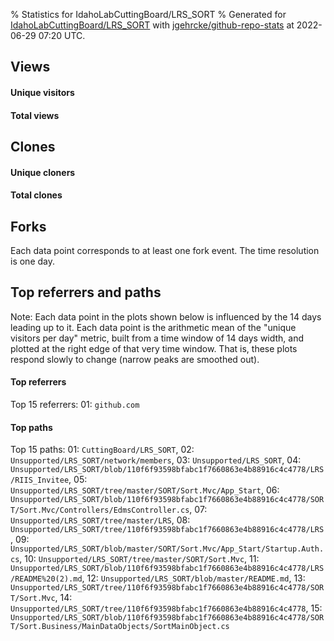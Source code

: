 % Statistics for IdahoLabCuttingBoard/LRS_SORT
% Generated for [IdahoLabCuttingBoard/LRS_SORT](https://github.com/IdahoLabCuttingBoard/LRS_SORT) with [jgehrcke/github-repo-stats](https://github.com/jgehrcke/github-repo-stats) at 2022-06-29 07:20 UTC.


## Views

#### Unique visitors
<div id="chart_views_unique" class="full-width-chart"></div>

#### Total views
<div id="chart_views_total" class="full-width-chart"></div>

<div class="pagebreak-for-print"> </div>


## Clones

#### Unique cloners
<div id="chart_clones_unique" class="full-width-chart"></div>

#### Total clones
<div id="chart_clones_total" class="full-width-chart"></div>



<div class="pagebreak-for-print"> </div>



## Forks

Each data point corresponds to at least one fork event.
The time resolution is one day.

<div id="chart_forks" class="full-width-chart"></div>




<div class="pagebreak-for-print"> </div>



## Top referrers and paths


Note: Each data point in the plots shown below is influenced by the 14 days
leading up to it. Each data point is the arithmetic mean of the "unique
visitors per day" metric, built from a time window of 14 days width, and
plotted at the right edge of that very time window. That is, these plots
respond slowly to change (narrow peaks are smoothed out).




#### Top referrers


<div id="chart_referrers_top_n_alltime" class="full-width-chart"></div>

Top 15 referrers: 01: `github.com`





#### Top paths


<div id="chart_paths_top_n_alltime" class="full-width-chart"></div>

Top 15 paths: 01: `CuttingBoard/LRS_SORT`, 02: `Unsupported/LRS_SORT/network/members`, 03: `Unsupported/LRS_SORT`, 04: `Unsupported/LRS_SORT/blob/110f6f93598bfabc1f7660863e4b88916c4c4778/LRS/RIIS_Invitee`, 05: `Unsupported/LRS_SORT/tree/master/SORT/Sort.Mvc/App_Start`, 06: `Unsupported/LRS_SORT/blob/110f6f93598bfabc1f7660863e4b88916c4c4778/SORT/Sort.Mvc/Controllers/EdmsController.cs`, 07: `Unsupported/LRS_SORT/tree/master/LRS`, 08: `Unsupported/LRS_SORT/tree/110f6f93598bfabc1f7660863e4b88916c4c4778/LRS`, 09: `Unsupported/LRS_SORT/blob/master/SORT/Sort.Mvc/App_Start/Startup.Auth.cs`, 10: `Unsupported/LRS_SORT/tree/master/SORT/Sort.Mvc`, 11: `Unsupported/LRS_SORT/blob/110f6f93598bfabc1f7660863e4b88916c4c4778/LRS/README%20(2).md`, 12: `Unsupported/LRS_SORT/blob/master/README.md`, 13: `Unsupported/LRS_SORT/tree/110f6f93598bfabc1f7660863e4b88916c4c4778/SORT/Sort.Mvc`, 14: `Unsupported/LRS_SORT/tree/110f6f93598bfabc1f7660863e4b88916c4c4778`, 15: `Unsupported/LRS_SORT/blob/110f6f93598bfabc1f7660863e4b88916c4c4778/SORT/Sort.Business/MainDataObjects/SortMainObject.cs`


<script type="text/javascript">
    vegaEmbed('#chart_views_unique', {"$schema": "https://vega.github.io/schema/vega-lite/v4.8.1.json", "config": {"arc": {"fill": "#1b1e23"}, "area": {"fill": "#1b1e23"}, "axisBottom": {"domainColor": "#a9b4c4", "gridColor": "#a9b4c4", "labelColor": "#1b1e23", "labelFont": "relative-mono-11-pitch-pro, Menlo, monospace", "tickColor": "#a9b4c4", "titleColor": "#1b1e23", "titleFont": "relative-mono-11-pitch-pro, Menlo, monospace"}, "axisLeft": {"domainColor": "#a9b4c4", "gridColor": "#a9b4c4", "labelColor": "#1b1e23", "labelFont": "relative-mono-11-pitch-pro, Menlo, monospace", "tickColor": "#a9b4c4", "titleColor": "#1b1e23", "titleFont": "relative-mono-11-pitch-pro, Menlo, monospace"}, "axisX": {"grid": false}, "axisY": {"grid": false, "labelBound": true}, "background": "#FFFFFF", "group": {"fill": "#FFFFFF"}, "header": {"fontWeight": 400, "labelFont": "relative-mono-11-pitch-pro, Menlo, monospace", "titleFont": "relative-mono-11-pitch-pro, Menlo, monospace"}, "legend": {"labelFont": "relative-mono-11-pitch-pro, Menlo, monospace", "symbolSize": 200, "symbolType": "circle", "titleFont": "relative-mono-11-pitch-pro, Menlo, monospace"}, "line": {"color": "#1b1e23", "stroke": "#1b1e23"}, "path": {"stroke": "#1b1e23"}, "point": {"color": "#1b1e23", "cursor": "pointer", "filled": true, "size": 100}, "range": {"category": ["#85a2f7", "#ea9755", "#7eb36a", "#f07071", "#bc85d9", "#e587b6", "#a9b4c4", "#d4c05e", "#64b9c4"]}, "style": {"bar": {"fill": "#1b1e23"}, "text": {"font": "relative-mono-11-pitch-pro, Menlo, monospace", "fontWeight": 400}}, "symbol": {"shape": "circle"}, "title": {"anchor": "start", "font": "relative-mono-11-pitch-pro, Menlo, monospace", "fontWeight": 400}, "trail": {"color": "#1b1e23", "stroke": "#1b1e23"}, "view": {"stroke": null}}, "data": {"name": "data-1090beab2bbf3958129ce676ad8142fa"}, "datasets": {"data-1090beab2bbf3958129ce676ad8142fa": [{"time": "2021-07-06T00:00:00+00:00", "views_total": 0, "views_unique": 0}, {"time": "2021-07-08T00:00:00+00:00", "views_total": 0, "views_unique": 0}, {"time": "2021-07-14T00:00:00+00:00", "views_total": 0, "views_unique": 0}, {"time": "2021-08-07T00:00:00+00:00", "views_total": 0, "views_unique": 0}, {"time": "2021-08-08T00:00:00+00:00", "views_total": 1, "views_unique": 1}, {"time": "2021-08-16T00:00:00+00:00", "views_total": 1, "views_unique": 1}, {"time": "2021-08-17T00:00:00+00:00", "views_total": 1, "views_unique": 1}, {"time": "2021-09-03T00:00:00+00:00", "views_total": 0, "views_unique": 0}, {"time": "2021-09-04T00:00:00+00:00", "views_total": 0, "views_unique": 0}, {"time": "2021-09-10T00:00:00+00:00", "views_total": 6, "views_unique": 1}, {"time": "2021-09-14T00:00:00+00:00", "views_total": 0, "views_unique": 0}, {"time": "2021-10-02T00:00:00+00:00", "views_total": 0, "views_unique": 0}, {"time": "2021-10-21T00:00:00+00:00", "views_total": 0, "views_unique": 0}, {"time": "2021-10-23T00:00:00+00:00", "views_total": 0, "views_unique": 0}, {"time": "2021-10-26T00:00:00+00:00", "views_total": 0, "views_unique": 0}, {"time": "2021-11-11T00:00:00+00:00", "views_total": 0, "views_unique": 0}, {"time": "2022-01-04T00:00:00+00:00", "views_total": 2, "views_unique": 1}, {"time": "2022-01-25T00:00:00+00:00", "views_total": 0, "views_unique": 0}, {"time": "2022-02-13T00:00:00+00:00", "views_total": 0, "views_unique": 0}, {"time": "2022-02-18T00:00:00+00:00", "views_total": 6, "views_unique": 1}, {"time": "2022-02-21T00:00:00+00:00", "views_total": 1, "views_unique": 1}, {"time": "2022-02-23T00:00:00+00:00", "views_total": 0, "views_unique": 0}, {"time": "2022-04-05T00:00:00+00:00", "views_total": 4, "views_unique": 1}, {"time": "2022-04-11T00:00:00+00:00", "views_total": 1, "views_unique": 1}, {"time": "2022-04-14T00:00:00+00:00", "views_total": 0, "views_unique": 0}, {"time": "2022-04-28T00:00:00+00:00", "views_total": 0, "views_unique": 0}, {"time": "2022-05-04T00:00:00+00:00", "views_total": 0, "views_unique": 0}, {"time": "2022-05-16T00:00:00+00:00", "views_total": 4, "views_unique": 1}, {"time": "2022-05-23T00:00:00+00:00", "views_total": 0, "views_unique": 0}, {"time": "2022-05-31T00:00:00+00:00", "views_total": 1, "views_unique": 1}, {"time": "2022-06-22T00:00:00+00:00", "views_total": 0, "views_unique": 0}, {"time": "2022-06-24T00:00:00+00:00", "views_total": 0, "views_unique": 0}, {"time": "2022-06-26T00:00:00+00:00", "views_total": 0, "views_unique": 0}, {"time": "2022-06-28T00:00:00+00:00", "views_total": 0, "views_unique": 0}]}, "encoding": {"x": {"field": "time", "timeUnit": "yearmonthdate", "title": "date", "type": "temporal"}, "y": {"field": "views_unique", "scale": {"domain": [0, 1.1], "zero": true}, "title": "unique views per day", "type": "quantitative"}}, "height": 200, "mark": {"point": true, "type": "line"}, "padding": 10, "width": "container"}, {"actions": false, "renderer": "svg"}).catch(console.error);
vegaEmbed('#chart_views_total', {"$schema": "https://vega.github.io/schema/vega-lite/v4.8.1.json", "config": {"arc": {"fill": "#1b1e23"}, "area": {"fill": "#1b1e23"}, "axisBottom": {"domainColor": "#a9b4c4", "gridColor": "#a9b4c4", "labelColor": "#1b1e23", "labelFont": "relative-mono-11-pitch-pro, Menlo, monospace", "tickColor": "#a9b4c4", "titleColor": "#1b1e23", "titleFont": "relative-mono-11-pitch-pro, Menlo, monospace"}, "axisLeft": {"domainColor": "#a9b4c4", "gridColor": "#a9b4c4", "labelColor": "#1b1e23", "labelFont": "relative-mono-11-pitch-pro, Menlo, monospace", "tickColor": "#a9b4c4", "titleColor": "#1b1e23", "titleFont": "relative-mono-11-pitch-pro, Menlo, monospace"}, "axisX": {"grid": false}, "axisY": {"grid": false, "labelBound": true}, "background": "#FFFFFF", "group": {"fill": "#FFFFFF"}, "header": {"fontWeight": 400, "labelFont": "relative-mono-11-pitch-pro, Menlo, monospace", "titleFont": "relative-mono-11-pitch-pro, Menlo, monospace"}, "legend": {"labelFont": "relative-mono-11-pitch-pro, Menlo, monospace", "symbolSize": 200, "symbolType": "circle", "titleFont": "relative-mono-11-pitch-pro, Menlo, monospace"}, "line": {"color": "#1b1e23", "stroke": "#1b1e23"}, "path": {"stroke": "#1b1e23"}, "point": {"color": "#1b1e23", "cursor": "pointer", "filled": true, "size": 100}, "range": {"category": ["#85a2f7", "#ea9755", "#7eb36a", "#f07071", "#bc85d9", "#e587b6", "#a9b4c4", "#d4c05e", "#64b9c4"]}, "style": {"bar": {"fill": "#1b1e23"}, "text": {"font": "relative-mono-11-pitch-pro, Menlo, monospace", "fontWeight": 400}}, "symbol": {"shape": "circle"}, "title": {"anchor": "start", "font": "relative-mono-11-pitch-pro, Menlo, monospace", "fontWeight": 400}, "trail": {"color": "#1b1e23", "stroke": "#1b1e23"}, "view": {"stroke": null}}, "data": {"name": "data-1090beab2bbf3958129ce676ad8142fa"}, "datasets": {"data-1090beab2bbf3958129ce676ad8142fa": [{"time": "2021-07-06T00:00:00+00:00", "views_total": 0, "views_unique": 0}, {"time": "2021-07-08T00:00:00+00:00", "views_total": 0, "views_unique": 0}, {"time": "2021-07-14T00:00:00+00:00", "views_total": 0, "views_unique": 0}, {"time": "2021-08-07T00:00:00+00:00", "views_total": 0, "views_unique": 0}, {"time": "2021-08-08T00:00:00+00:00", "views_total": 1, "views_unique": 1}, {"time": "2021-08-16T00:00:00+00:00", "views_total": 1, "views_unique": 1}, {"time": "2021-08-17T00:00:00+00:00", "views_total": 1, "views_unique": 1}, {"time": "2021-09-03T00:00:00+00:00", "views_total": 0, "views_unique": 0}, {"time": "2021-09-04T00:00:00+00:00", "views_total": 0, "views_unique": 0}, {"time": "2021-09-10T00:00:00+00:00", "views_total": 6, "views_unique": 1}, {"time": "2021-09-14T00:00:00+00:00", "views_total": 0, "views_unique": 0}, {"time": "2021-10-02T00:00:00+00:00", "views_total": 0, "views_unique": 0}, {"time": "2021-10-21T00:00:00+00:00", "views_total": 0, "views_unique": 0}, {"time": "2021-10-23T00:00:00+00:00", "views_total": 0, "views_unique": 0}, {"time": "2021-10-26T00:00:00+00:00", "views_total": 0, "views_unique": 0}, {"time": "2021-11-11T00:00:00+00:00", "views_total": 0, "views_unique": 0}, {"time": "2022-01-04T00:00:00+00:00", "views_total": 2, "views_unique": 1}, {"time": "2022-01-25T00:00:00+00:00", "views_total": 0, "views_unique": 0}, {"time": "2022-02-13T00:00:00+00:00", "views_total": 0, "views_unique": 0}, {"time": "2022-02-18T00:00:00+00:00", "views_total": 6, "views_unique": 1}, {"time": "2022-02-21T00:00:00+00:00", "views_total": 1, "views_unique": 1}, {"time": "2022-02-23T00:00:00+00:00", "views_total": 0, "views_unique": 0}, {"time": "2022-04-05T00:00:00+00:00", "views_total": 4, "views_unique": 1}, {"time": "2022-04-11T00:00:00+00:00", "views_total": 1, "views_unique": 1}, {"time": "2022-04-14T00:00:00+00:00", "views_total": 0, "views_unique": 0}, {"time": "2022-04-28T00:00:00+00:00", "views_total": 0, "views_unique": 0}, {"time": "2022-05-04T00:00:00+00:00", "views_total": 0, "views_unique": 0}, {"time": "2022-05-16T00:00:00+00:00", "views_total": 4, "views_unique": 1}, {"time": "2022-05-23T00:00:00+00:00", "views_total": 0, "views_unique": 0}, {"time": "2022-05-31T00:00:00+00:00", "views_total": 1, "views_unique": 1}, {"time": "2022-06-22T00:00:00+00:00", "views_total": 0, "views_unique": 0}, {"time": "2022-06-24T00:00:00+00:00", "views_total": 0, "views_unique": 0}, {"time": "2022-06-26T00:00:00+00:00", "views_total": 0, "views_unique": 0}, {"time": "2022-06-28T00:00:00+00:00", "views_total": 0, "views_unique": 0}]}, "encoding": {"x": {"field": "time", "timeUnit": "yearmonthdate", "title": "date", "type": "temporal"}, "y": {"field": "views_total", "scale": {"domain": [0, 6.6000000000000005], "zero": true}, "title": "total views per day", "type": "quantitative"}}, "height": 200, "mark": {"point": true, "type": "line"}, "padding": 10, "width": "container"}, {"actions": false, "renderer": "svg"}).catch(console.error);
vegaEmbed('#chart_clones_unique', {"$schema": "https://vega.github.io/schema/vega-lite/v4.8.1.json", "config": {"arc": {"fill": "#1b1e23"}, "area": {"fill": "#1b1e23"}, "axisBottom": {"domainColor": "#a9b4c4", "gridColor": "#a9b4c4", "labelColor": "#1b1e23", "labelFont": "relative-mono-11-pitch-pro, Menlo, monospace", "tickColor": "#a9b4c4", "titleColor": "#1b1e23", "titleFont": "relative-mono-11-pitch-pro, Menlo, monospace"}, "axisLeft": {"domainColor": "#a9b4c4", "gridColor": "#a9b4c4", "labelColor": "#1b1e23", "labelFont": "relative-mono-11-pitch-pro, Menlo, monospace", "tickColor": "#a9b4c4", "titleColor": "#1b1e23", "titleFont": "relative-mono-11-pitch-pro, Menlo, monospace"}, "axisX": {"grid": false}, "axisY": {"grid": false, "labelBound": true}, "background": "#FFFFFF", "group": {"fill": "#FFFFFF"}, "header": {"fontWeight": 400, "labelFont": "relative-mono-11-pitch-pro, Menlo, monospace", "titleFont": "relative-mono-11-pitch-pro, Menlo, monospace"}, "legend": {"labelFont": "relative-mono-11-pitch-pro, Menlo, monospace", "symbolSize": 200, "symbolType": "circle", "titleFont": "relative-mono-11-pitch-pro, Menlo, monospace"}, "line": {"color": "#1b1e23", "stroke": "#1b1e23"}, "path": {"stroke": "#1b1e23"}, "point": {"color": "#1b1e23", "cursor": "pointer", "filled": true, "size": 100}, "range": {"category": ["#85a2f7", "#ea9755", "#7eb36a", "#f07071", "#bc85d9", "#e587b6", "#a9b4c4", "#d4c05e", "#64b9c4"]}, "style": {"bar": {"fill": "#1b1e23"}, "text": {"font": "relative-mono-11-pitch-pro, Menlo, monospace", "fontWeight": 400}}, "symbol": {"shape": "circle"}, "title": {"anchor": "start", "font": "relative-mono-11-pitch-pro, Menlo, monospace", "fontWeight": 400}, "trail": {"color": "#1b1e23", "stroke": "#1b1e23"}, "view": {"stroke": null}}, "data": {"name": "data-363ed261ec2bf8d2b8efdd887f6187ce"}, "datasets": {"data-363ed261ec2bf8d2b8efdd887f6187ce": [{"clones_total": 1, "clones_unique": 1, "time": "2021-07-06T00:00:00+00:00"}, {"clones_total": 2, "clones_unique": 1, "time": "2021-07-08T00:00:00+00:00"}, {"clones_total": 1, "clones_unique": 1, "time": "2021-07-14T00:00:00+00:00"}, {"clones_total": 1, "clones_unique": 1, "time": "2021-08-07T00:00:00+00:00"}, {"clones_total": 0, "clones_unique": 0, "time": "2021-08-08T00:00:00+00:00"}, {"clones_total": 0, "clones_unique": 0, "time": "2021-08-16T00:00:00+00:00"}, {"clones_total": 0, "clones_unique": 0, "time": "2021-08-17T00:00:00+00:00"}, {"clones_total": 1, "clones_unique": 1, "time": "2021-09-03T00:00:00+00:00"}, {"clones_total": 1, "clones_unique": 1, "time": "2021-09-04T00:00:00+00:00"}, {"clones_total": 0, "clones_unique": 0, "time": "2021-09-10T00:00:00+00:00"}, {"clones_total": 1, "clones_unique": 1, "time": "2021-09-14T00:00:00+00:00"}, {"clones_total": 1, "clones_unique": 1, "time": "2021-10-02T00:00:00+00:00"}, {"clones_total": 5, "clones_unique": 1, "time": "2021-10-21T00:00:00+00:00"}, {"clones_total": 7, "clones_unique": 1, "time": "2021-10-23T00:00:00+00:00"}, {"clones_total": 12, "clones_unique": 3, "time": "2021-10-26T00:00:00+00:00"}, {"clones_total": 1, "clones_unique": 1, "time": "2021-11-11T00:00:00+00:00"}, {"clones_total": 0, "clones_unique": 0, "time": "2022-01-04T00:00:00+00:00"}, {"clones_total": 1, "clones_unique": 1, "time": "2022-01-25T00:00:00+00:00"}, {"clones_total": 1, "clones_unique": 1, "time": "2022-02-13T00:00:00+00:00"}, {"clones_total": 0, "clones_unique": 0, "time": "2022-02-18T00:00:00+00:00"}, {"clones_total": 0, "clones_unique": 0, "time": "2022-02-21T00:00:00+00:00"}, {"clones_total": 1, "clones_unique": 1, "time": "2022-02-23T00:00:00+00:00"}, {"clones_total": 0, "clones_unique": 0, "time": "2022-04-05T00:00:00+00:00"}, {"clones_total": 0, "clones_unique": 0, "time": "2022-04-11T00:00:00+00:00"}, {"clones_total": 1, "clones_unique": 1, "time": "2022-04-14T00:00:00+00:00"}, {"clones_total": 2, "clones_unique": 1, "time": "2022-04-28T00:00:00+00:00"}, {"clones_total": 2, "clones_unique": 1, "time": "2022-05-04T00:00:00+00:00"}, {"clones_total": 0, "clones_unique": 0, "time": "2022-05-16T00:00:00+00:00"}, {"clones_total": 1, "clones_unique": 1, "time": "2022-05-23T00:00:00+00:00"}, {"clones_total": 0, "clones_unique": 0, "time": "2022-05-31T00:00:00+00:00"}, {"clones_total": 2, "clones_unique": 1, "time": "2022-06-22T00:00:00+00:00"}, {"clones_total": 1, "clones_unique": 1, "time": "2022-06-24T00:00:00+00:00"}, {"clones_total": 2, "clones_unique": 1, "time": "2022-06-26T00:00:00+00:00"}, {"clones_total": 1, "clones_unique": 1, "time": "2022-06-28T00:00:00+00:00"}]}, "encoding": {"x": {"field": "time", "timeUnit": "yearmonthdate", "title": "date", "type": "temporal"}, "y": {"field": "clones_unique", "scale": {"domain": [0, 3.3000000000000003], "zero": true}, "title": "unique clones per day", "type": "quantitative"}}, "height": 200, "mark": {"point": true, "type": "line"}, "padding": 10, "width": "container"}, {"actions": false, "renderer": "svg"}).catch(console.error);
vegaEmbed('#chart_clones_total', {"$schema": "https://vega.github.io/schema/vega-lite/v4.8.1.json", "config": {"arc": {"fill": "#1b1e23"}, "area": {"fill": "#1b1e23"}, "axisBottom": {"domainColor": "#a9b4c4", "gridColor": "#a9b4c4", "labelColor": "#1b1e23", "labelFont": "relative-mono-11-pitch-pro, Menlo, monospace", "tickColor": "#a9b4c4", "titleColor": "#1b1e23", "titleFont": "relative-mono-11-pitch-pro, Menlo, monospace"}, "axisLeft": {"domainColor": "#a9b4c4", "gridColor": "#a9b4c4", "labelColor": "#1b1e23", "labelFont": "relative-mono-11-pitch-pro, Menlo, monospace", "tickColor": "#a9b4c4", "titleColor": "#1b1e23", "titleFont": "relative-mono-11-pitch-pro, Menlo, monospace"}, "axisX": {"grid": false}, "axisY": {"grid": false, "labelBound": true}, "background": "#FFFFFF", "group": {"fill": "#FFFFFF"}, "header": {"fontWeight": 400, "labelFont": "relative-mono-11-pitch-pro, Menlo, monospace", "titleFont": "relative-mono-11-pitch-pro, Menlo, monospace"}, "legend": {"labelFont": "relative-mono-11-pitch-pro, Menlo, monospace", "symbolSize": 200, "symbolType": "circle", "titleFont": "relative-mono-11-pitch-pro, Menlo, monospace"}, "line": {"color": "#1b1e23", "stroke": "#1b1e23"}, "path": {"stroke": "#1b1e23"}, "point": {"color": "#1b1e23", "cursor": "pointer", "filled": true, "size": 100}, "range": {"category": ["#85a2f7", "#ea9755", "#7eb36a", "#f07071", "#bc85d9", "#e587b6", "#a9b4c4", "#d4c05e", "#64b9c4"]}, "style": {"bar": {"fill": "#1b1e23"}, "text": {"font": "relative-mono-11-pitch-pro, Menlo, monospace", "fontWeight": 400}}, "symbol": {"shape": "circle"}, "title": {"anchor": "start", "font": "relative-mono-11-pitch-pro, Menlo, monospace", "fontWeight": 400}, "trail": {"color": "#1b1e23", "stroke": "#1b1e23"}, "view": {"stroke": null}}, "data": {"name": "data-363ed261ec2bf8d2b8efdd887f6187ce"}, "datasets": {"data-363ed261ec2bf8d2b8efdd887f6187ce": [{"clones_total": 1, "clones_unique": 1, "time": "2021-07-06T00:00:00+00:00"}, {"clones_total": 2, "clones_unique": 1, "time": "2021-07-08T00:00:00+00:00"}, {"clones_total": 1, "clones_unique": 1, "time": "2021-07-14T00:00:00+00:00"}, {"clones_total": 1, "clones_unique": 1, "time": "2021-08-07T00:00:00+00:00"}, {"clones_total": 0, "clones_unique": 0, "time": "2021-08-08T00:00:00+00:00"}, {"clones_total": 0, "clones_unique": 0, "time": "2021-08-16T00:00:00+00:00"}, {"clones_total": 0, "clones_unique": 0, "time": "2021-08-17T00:00:00+00:00"}, {"clones_total": 1, "clones_unique": 1, "time": "2021-09-03T00:00:00+00:00"}, {"clones_total": 1, "clones_unique": 1, "time": "2021-09-04T00:00:00+00:00"}, {"clones_total": 0, "clones_unique": 0, "time": "2021-09-10T00:00:00+00:00"}, {"clones_total": 1, "clones_unique": 1, "time": "2021-09-14T00:00:00+00:00"}, {"clones_total": 1, "clones_unique": 1, "time": "2021-10-02T00:00:00+00:00"}, {"clones_total": 5, "clones_unique": 1, "time": "2021-10-21T00:00:00+00:00"}, {"clones_total": 7, "clones_unique": 1, "time": "2021-10-23T00:00:00+00:00"}, {"clones_total": 12, "clones_unique": 3, "time": "2021-10-26T00:00:00+00:00"}, {"clones_total": 1, "clones_unique": 1, "time": "2021-11-11T00:00:00+00:00"}, {"clones_total": 0, "clones_unique": 0, "time": "2022-01-04T00:00:00+00:00"}, {"clones_total": 1, "clones_unique": 1, "time": "2022-01-25T00:00:00+00:00"}, {"clones_total": 1, "clones_unique": 1, "time": "2022-02-13T00:00:00+00:00"}, {"clones_total": 0, "clones_unique": 0, "time": "2022-02-18T00:00:00+00:00"}, {"clones_total": 0, "clones_unique": 0, "time": "2022-02-21T00:00:00+00:00"}, {"clones_total": 1, "clones_unique": 1, "time": "2022-02-23T00:00:00+00:00"}, {"clones_total": 0, "clones_unique": 0, "time": "2022-04-05T00:00:00+00:00"}, {"clones_total": 0, "clones_unique": 0, "time": "2022-04-11T00:00:00+00:00"}, {"clones_total": 1, "clones_unique": 1, "time": "2022-04-14T00:00:00+00:00"}, {"clones_total": 2, "clones_unique": 1, "time": "2022-04-28T00:00:00+00:00"}, {"clones_total": 2, "clones_unique": 1, "time": "2022-05-04T00:00:00+00:00"}, {"clones_total": 0, "clones_unique": 0, "time": "2022-05-16T00:00:00+00:00"}, {"clones_total": 1, "clones_unique": 1, "time": "2022-05-23T00:00:00+00:00"}, {"clones_total": 0, "clones_unique": 0, "time": "2022-05-31T00:00:00+00:00"}, {"clones_total": 2, "clones_unique": 1, "time": "2022-06-22T00:00:00+00:00"}, {"clones_total": 1, "clones_unique": 1, "time": "2022-06-24T00:00:00+00:00"}, {"clones_total": 2, "clones_unique": 1, "time": "2022-06-26T00:00:00+00:00"}, {"clones_total": 1, "clones_unique": 1, "time": "2022-06-28T00:00:00+00:00"}]}, "encoding": {"x": {"field": "time", "timeUnit": "yearmonthdate", "title": "date", "type": "temporal"}, "y": {"field": "clones_total", "scale": {"domain": [0, 13.200000000000001], "zero": true}, "title": "total clones per day", "type": "quantitative"}}, "height": 200, "mark": {"point": true, "type": "line"}, "padding": 10, "width": "container"}, {"actions": false, "renderer": "svg"}).catch(console.error);
vegaEmbed('#chart_forks', {"$schema": "https://vega.github.io/schema/vega-lite/v4.8.1.json", "config": {"arc": {"fill": "#1b1e23"}, "area": {"fill": "#1b1e23"}, "axisBottom": {"domainColor": "#a9b4c4", "gridColor": "#a9b4c4", "labelColor": "#1b1e23", "labelFont": "relative-mono-11-pitch-pro, Menlo, monospace", "tickColor": "#a9b4c4", "titleColor": "#1b1e23", "titleFont": "relative-mono-11-pitch-pro, Menlo, monospace"}, "axisLeft": {"domainColor": "#a9b4c4", "gridColor": "#a9b4c4", "labelColor": "#1b1e23", "labelFont": "relative-mono-11-pitch-pro, Menlo, monospace", "tickColor": "#a9b4c4", "titleColor": "#1b1e23", "titleFont": "relative-mono-11-pitch-pro, Menlo, monospace"}, "axisX": {"grid": false}, "axisY": {"grid": false}, "background": "#FFFFFF", "group": {"fill": "#FFFFFF"}, "header": {"fontWeight": 400, "labelFont": "relative-mono-11-pitch-pro, Menlo, monospace", "titleFont": "relative-mono-11-pitch-pro, Menlo, monospace"}, "legend": {"labelFont": "relative-mono-11-pitch-pro, Menlo, monospace", "symbolSize": 200, "symbolType": "circle", "titleFont": "relative-mono-11-pitch-pro, Menlo, monospace"}, "line": {"color": "#1b1e23", "stroke": "#1b1e23"}, "path": {"stroke": "#1b1e23"}, "point": {"color": "#1b1e23", "cursor": "pointer", "filled": true, "size": 100}, "range": {"category": ["#85a2f7", "#ea9755", "#7eb36a", "#f07071", "#bc85d9", "#e587b6", "#a9b4c4", "#d4c05e", "#64b9c4"]}, "style": {"bar": {"fill": "#1b1e23"}, "text": {"font": "relative-mono-11-pitch-pro, Menlo, monospace", "fontWeight": 400}}, "symbol": {"shape": "circle"}, "title": {"anchor": "start", "font": "relative-mono-11-pitch-pro, Menlo, monospace", "fontWeight": 400}, "trail": {"color": "#1b1e23", "stroke": "#1b1e23"}, "view": {"stroke": null}}, "data": {"name": "data-8d9df44e77f6f7fff35f0b1495961a28"}, "datasets": {"data-8d9df44e77f6f7fff35f0b1495961a28": [{"fork_events": 1, "forks_cumulative": 1, "time": "2019-11-12T16:24:04+00:00"}, {"fork_events": 1, "forks_cumulative": 2, "time": "2020-11-09T21:37:06+00:00"}]}, "encoding": {"x": {"field": "time", "timeUnit": "yearmonthdate", "title": "date", "type": "temporal"}, "y": {"field": "forks_cumulative", "scale": {"domain": [0, 2.2], "zero": true}, "title": "fork count (cumulative)", "type": "quantitative"}}, "height": 300, "mark": {"point": true, "type": "line"}, "padding": 10, "width": "container"}, {"actions": false, "renderer": "svg"}).catch(console.error);
vegaEmbed('#chart_referrers_top_n_alltime', {"$schema": "https://vega.github.io/schema/vega-lite/v4.8.1.json", "config": {"arc": {"fill": "#1b1e23"}, "area": {"fill": "#1b1e23"}, "axisBottom": {"domainColor": "#a9b4c4", "gridColor": "#a9b4c4", "labelColor": "#1b1e23", "labelFont": "relative-mono-11-pitch-pro, Menlo, monospace", "tickColor": "#a9b4c4", "titleColor": "#1b1e23", "titleFont": "relative-mono-11-pitch-pro, Menlo, monospace"}, "axisLeft": {"domainColor": "#a9b4c4", "gridColor": "#a9b4c4", "labelColor": "#1b1e23", "labelFont": "relative-mono-11-pitch-pro, Menlo, monospace", "tickColor": "#a9b4c4", "titleColor": "#1b1e23", "titleFont": "relative-mono-11-pitch-pro, Menlo, monospace"}, "axisX": {"grid": false}, "axisY": {"grid": false}, "background": "#FFFFFF", "group": {"fill": "#FFFFFF"}, "header": {"fontWeight": 400, "labelFont": "relative-mono-11-pitch-pro, Menlo, monospace", "titleFont": "relative-mono-11-pitch-pro, Menlo, monospace"}, "legend": {"labelFont": "relative-mono-11-pitch-pro, Menlo, monospace", "symbolSize": 200, "symbolType": "circle", "titleFont": "relative-mono-11-pitch-pro, Menlo, monospace"}, "line": {"color": "#1b1e23", "stroke": "#1b1e23"}, "path": {"stroke": "#1b1e23"}, "point": {"color": "#1b1e23", "cursor": "pointer", "filled": true, "size": 50}, "range": {"category": ["#85a2f7", "#ea9755", "#7eb36a", "#f07071", "#bc85d9", "#e587b6", "#a9b4c4", "#d4c05e", "#64b9c4"]}, "style": {"bar": {"fill": "#1b1e23"}, "text": {"font": "relative-mono-11-pitch-pro, Menlo, monospace", "fontWeight": 400}}, "symbol": {"shape": "circle"}, "title": {"anchor": "start", "font": "relative-mono-11-pitch-pro, Menlo, monospace", "fontWeight": 400}, "trail": {"color": "#1b1e23", "stroke": "#1b1e23"}, "view": {"stroke": null}}, "data": {"name": "data-cdb60acb20a6062187ffdd3d230ce7e4"}, "datasets": {"data-cdb60acb20a6062187ffdd3d230ce7e4": [{"referrer": "github.com", "time": "2021-08-17T00:00:00+00:00", "views_unique": 1.0, "views_unique_norm": 0.07142857142857142}, {"referrer": "github.com", "time": "2021-08-18T00:00:00+00:00", "views_unique": 1.0, "views_unique_norm": 0.07142857142857142}, {"referrer": "github.com", "time": "2021-08-19T00:00:00+00:00", "views_unique": 2.0, "views_unique_norm": 0.14285714285714285}, {"referrer": "github.com", "time": "2021-08-20T00:00:00+00:00", "views_unique": 2.0, "views_unique_norm": 0.14285714285714285}, {"referrer": "github.com", "time": "2021-08-21T00:00:00+00:00", "views_unique": 2.0, "views_unique_norm": 0.14285714285714285}, {"referrer": "github.com", "time": "2021-08-22T00:00:00+00:00", "views_unique": 2.0, "views_unique_norm": 0.14285714285714285}, {"referrer": "github.com", "time": "2021-08-23T00:00:00+00:00", "views_unique": 2.0, "views_unique_norm": 0.14285714285714285}, {"referrer": "github.com", "time": "2021-08-24T00:00:00+00:00", "views_unique": 2.0, "views_unique_norm": 0.14285714285714285}, {"referrer": "github.com", "time": "2021-08-25T00:00:00+00:00", "views_unique": 2.0, "views_unique_norm": 0.14285714285714285}, {"referrer": "github.com", "time": "2021-08-26T00:00:00+00:00", "views_unique": 2.0, "views_unique_norm": 0.14285714285714285}, {"referrer": "github.com", "time": "2021-08-27T00:00:00+00:00", "views_unique": 2.0, "views_unique_norm": 0.14285714285714285}, {"referrer": "github.com", "time": "2021-08-28T00:00:00+00:00", "views_unique": 2.0, "views_unique_norm": 0.14285714285714285}, {"referrer": "github.com", "time": "2021-08-29T00:00:00+00:00", "views_unique": 2.0, "views_unique_norm": 0.14285714285714285}, {"referrer": "github.com", "time": "2021-08-30T00:00:00+00:00", "views_unique": 1.0, "views_unique_norm": 0.07142857142857142}, {"referrer": "github.com", "time": "2021-09-11T00:00:00+00:00", "views_unique": 1.0, "views_unique_norm": 0.07142857142857142}, {"referrer": "github.com", "time": "2021-09-12T00:00:00+00:00", "views_unique": 1.0, "views_unique_norm": 0.07142857142857142}, {"referrer": "github.com", "time": "2021-09-13T00:00:00+00:00", "views_unique": 1.0, "views_unique_norm": 0.07142857142857142}, {"referrer": "github.com", "time": "2021-09-14T00:00:00+00:00", "views_unique": 1.0, "views_unique_norm": 0.07142857142857142}, {"referrer": "github.com", "time": "2021-09-15T00:00:00+00:00", "views_unique": 1.0, "views_unique_norm": 0.07142857142857142}, {"referrer": "github.com", "time": "2021-09-16T00:00:00+00:00", "views_unique": 1.0, "views_unique_norm": 0.07142857142857142}, {"referrer": "github.com", "time": "2021-09-17T00:00:00+00:00", "views_unique": 1.0, "views_unique_norm": 0.07142857142857142}, {"referrer": "github.com", "time": "2021-09-18T00:00:00+00:00", "views_unique": 1.0, "views_unique_norm": 0.07142857142857142}, {"referrer": "github.com", "time": "2021-09-19T00:00:00+00:00", "views_unique": 1.0, "views_unique_norm": 0.07142857142857142}, {"referrer": "github.com", "time": "2021-09-20T00:00:00+00:00", "views_unique": 1.0, "views_unique_norm": 0.07142857142857142}, {"referrer": "github.com", "time": "2021-09-21T00:00:00+00:00", "views_unique": 1.0, "views_unique_norm": 0.07142857142857142}, {"referrer": "github.com", "time": "2021-09-22T00:00:00+00:00", "views_unique": 1.0, "views_unique_norm": 0.07142857142857142}, {"referrer": "github.com", "time": "2021-09-23T00:00:00+00:00", "views_unique": 1.0, "views_unique_norm": 0.07142857142857142}, {"referrer": "github.com", "time": "2022-01-05T00:00:00+00:00", "views_unique": 1.0, "views_unique_norm": 0.07142857142857142}, {"referrer": "github.com", "time": "2022-01-06T00:00:00+00:00", "views_unique": 1.0, "views_unique_norm": 0.07142857142857142}, {"referrer": "github.com", "time": "2022-01-07T00:00:00+00:00", "views_unique": 1.0, "views_unique_norm": 0.07142857142857142}, {"referrer": "github.com", "time": "2022-01-08T00:00:00+00:00", "views_unique": 1.0, "views_unique_norm": 0.07142857142857142}, {"referrer": "github.com", "time": "2022-01-09T00:00:00+00:00", "views_unique": 1.0, "views_unique_norm": 0.07142857142857142}, {"referrer": "github.com", "time": "2022-01-10T00:00:00+00:00", "views_unique": 1.0, "views_unique_norm": 0.07142857142857142}, {"referrer": "github.com", "time": "2022-01-11T00:00:00+00:00", "views_unique": 1.0, "views_unique_norm": 0.07142857142857142}, {"referrer": "github.com", "time": "2022-01-12T00:00:00+00:00", "views_unique": 1.0, "views_unique_norm": 0.07142857142857142}, {"referrer": "github.com", "time": "2022-01-13T00:00:00+00:00", "views_unique": 1.0, "views_unique_norm": 0.07142857142857142}, {"referrer": "github.com", "time": "2022-01-14T00:00:00+00:00", "views_unique": 1.0, "views_unique_norm": 0.07142857142857142}, {"referrer": "github.com", "time": "2022-01-15T00:00:00+00:00", "views_unique": 1.0, "views_unique_norm": 0.07142857142857142}, {"referrer": "github.com", "time": "2022-01-16T00:00:00+00:00", "views_unique": 1.0, "views_unique_norm": 0.07142857142857142}, {"referrer": "github.com", "time": "2022-01-17T00:00:00+00:00", "views_unique": 1.0, "views_unique_norm": 0.07142857142857142}, {"referrer": "github.com", "time": "2022-02-19T00:00:00+00:00", "views_unique": 1.0, "views_unique_norm": 0.07142857142857142}, {"referrer": "github.com", "time": "2022-02-20T00:00:00+00:00", "views_unique": 1.0, "views_unique_norm": 0.07142857142857142}, {"referrer": "github.com", "time": "2022-02-21T00:00:00+00:00", "views_unique": 1.0, "views_unique_norm": 0.07142857142857142}, {"referrer": "github.com", "time": "2022-02-22T00:00:00+00:00", "views_unique": 2.0, "views_unique_norm": 0.14285714285714285}, {"referrer": "github.com", "time": "2022-02-23T00:00:00+00:00", "views_unique": 2.0, "views_unique_norm": 0.14285714285714285}, {"referrer": "github.com", "time": "2022-02-24T00:00:00+00:00", "views_unique": 2.0, "views_unique_norm": 0.14285714285714285}, {"referrer": "github.com", "time": "2022-02-25T00:00:00+00:00", "views_unique": 2.0, "views_unique_norm": 0.14285714285714285}, {"referrer": "github.com", "time": "2022-02-26T00:00:00+00:00", "views_unique": 2.0, "views_unique_norm": 0.14285714285714285}, {"referrer": "github.com", "time": "2022-02-27T00:00:00+00:00", "views_unique": 2.0, "views_unique_norm": 0.14285714285714285}, {"referrer": "github.com", "time": "2022-02-28T00:00:00+00:00", "views_unique": 2.0, "views_unique_norm": 0.14285714285714285}, {"referrer": "github.com", "time": "2022-03-01T00:00:00+00:00", "views_unique": 2.0, "views_unique_norm": 0.14285714285714285}, {"referrer": "github.com", "time": "2022-03-02T00:00:00+00:00", "views_unique": 2.0, "views_unique_norm": 0.14285714285714285}, {"referrer": "github.com", "time": "2022-03-03T00:00:00+00:00", "views_unique": 2.0, "views_unique_norm": 0.14285714285714285}, {"referrer": "github.com", "time": "2022-03-04T00:00:00+00:00", "views_unique": 1.0, "views_unique_norm": 0.07142857142857142}, {"referrer": "github.com", "time": "2022-03-05T00:00:00+00:00", "views_unique": 1.0, "views_unique_norm": 0.07142857142857142}, {"referrer": "github.com", "time": "2022-03-06T00:00:00+00:00", "views_unique": 1.0, "views_unique_norm": 0.07142857142857142}, {"referrer": "github.com", "time": "2022-04-06T00:00:00+00:00", "views_unique": 1.0, "views_unique_norm": 0.07142857142857142}, {"referrer": "github.com", "time": "2022-04-07T00:00:00+00:00", "views_unique": 1.0, "views_unique_norm": 0.07142857142857142}, {"referrer": "github.com", "time": "2022-04-08T00:00:00+00:00", "views_unique": 1.0, "views_unique_norm": 0.07142857142857142}, {"referrer": "github.com", "time": "2022-04-09T00:00:00+00:00", "views_unique": 1.0, "views_unique_norm": 0.07142857142857142}, {"referrer": "github.com", "time": "2022-04-10T00:00:00+00:00", "views_unique": 1.0, "views_unique_norm": 0.07142857142857142}, {"referrer": "github.com", "time": "2022-04-11T00:00:00+00:00", "views_unique": 1.0, "views_unique_norm": 0.07142857142857142}, {"referrer": "github.com", "time": "2022-04-12T00:00:00+00:00", "views_unique": 1.0, "views_unique_norm": 0.07142857142857142}, {"referrer": "github.com", "time": "2022-04-13T00:00:00+00:00", "views_unique": 1.0, "views_unique_norm": 0.07142857142857142}, {"referrer": "github.com", "time": "2022-04-14T00:00:00+00:00", "views_unique": 1.0, "views_unique_norm": 0.07142857142857142}, {"referrer": "github.com", "time": "2022-04-15T00:00:00+00:00", "views_unique": 1.0, "views_unique_norm": 0.07142857142857142}, {"referrer": "github.com", "time": "2022-04-16T00:00:00+00:00", "views_unique": 1.0, "views_unique_norm": 0.07142857142857142}, {"referrer": "github.com", "time": "2022-04-17T00:00:00+00:00", "views_unique": 1.0, "views_unique_norm": 0.07142857142857142}, {"referrer": "github.com", "time": "2022-04-18T00:00:00+00:00", "views_unique": 1.0, "views_unique_norm": 0.07142857142857142}, {"referrer": "github.com", "time": "2022-05-17T00:00:00+00:00", "views_unique": 1.0, "views_unique_norm": 0.07142857142857142}, {"referrer": "github.com", "time": "2022-05-18T00:00:00+00:00", "views_unique": 1.0, "views_unique_norm": 0.07142857142857142}, {"referrer": "github.com", "time": "2022-05-19T00:00:00+00:00", "views_unique": 1.0, "views_unique_norm": 0.07142857142857142}, {"referrer": "github.com", "time": "2022-05-20T00:00:00+00:00", "views_unique": 1.0, "views_unique_norm": 0.07142857142857142}, {"referrer": "github.com", "time": "2022-05-21T00:00:00+00:00", "views_unique": 1.0, "views_unique_norm": 0.07142857142857142}, {"referrer": "github.com", "time": "2022-05-22T00:00:00+00:00", "views_unique": 1.0, "views_unique_norm": 0.07142857142857142}, {"referrer": "github.com", "time": "2022-05-23T00:00:00+00:00", "views_unique": 1.0, "views_unique_norm": 0.07142857142857142}, {"referrer": "github.com", "time": "2022-05-24T00:00:00+00:00", "views_unique": 1.0, "views_unique_norm": 0.07142857142857142}, {"referrer": "github.com", "time": "2022-05-25T00:00:00+00:00", "views_unique": 1.0, "views_unique_norm": 0.07142857142857142}, {"referrer": "github.com", "time": "2022-05-26T00:00:00+00:00", "views_unique": 1.0, "views_unique_norm": 0.07142857142857142}, {"referrer": "github.com", "time": "2022-05-27T00:00:00+00:00", "views_unique": 1.0, "views_unique_norm": 0.07142857142857142}, {"referrer": "github.com", "time": "2022-05-28T00:00:00+00:00", "views_unique": 1.0, "views_unique_norm": 0.07142857142857142}, {"referrer": "github.com", "time": "2022-05-29T00:00:00+00:00", "views_unique": 1.0, "views_unique_norm": 0.07142857142857142}, {"referrer": "github.com", "time": "2022-06-01T00:00:00+00:00", "views_unique": 1.0, "views_unique_norm": 0.07142857142857142}, {"referrer": "github.com", "time": "2022-06-02T00:00:00+00:00", "views_unique": 1.0, "views_unique_norm": 0.07142857142857142}, {"referrer": "github.com", "time": "2022-06-03T00:00:00+00:00", "views_unique": 1.0, "views_unique_norm": 0.07142857142857142}, {"referrer": "github.com", "time": "2022-06-04T00:00:00+00:00", "views_unique": 1.0, "views_unique_norm": 0.07142857142857142}, {"referrer": "github.com", "time": "2022-06-05T00:00:00+00:00", "views_unique": 1.0, "views_unique_norm": 0.07142857142857142}, {"referrer": "github.com", "time": "2022-06-07T00:00:00+00:00", "views_unique": 1.0, "views_unique_norm": 0.07142857142857142}, {"referrer": "github.com", "time": "2022-06-08T00:00:00+00:00", "views_unique": 1.0, "views_unique_norm": 0.07142857142857142}, {"referrer": "github.com", "time": "2022-06-09T00:00:00+00:00", "views_unique": 1.0, "views_unique_norm": 0.07142857142857142}, {"referrer": "github.com", "time": "2022-06-10T00:00:00+00:00", "views_unique": 1.0, "views_unique_norm": 0.07142857142857142}, {"referrer": "github.com", "time": "2022-06-11T00:00:00+00:00", "views_unique": 1.0, "views_unique_norm": 0.07142857142857142}, {"referrer": "github.com", "time": "2022-06-12T00:00:00+00:00", "views_unique": 1.0, "views_unique_norm": 0.07142857142857142}, {"referrer": "github.com", "time": "2022-06-13T00:00:00+00:00", "views_unique": 1.0, "views_unique_norm": 0.07142857142857142}]}, "encoding": {"color": {"field": "referrer", "sort": {"field": "order"}, "type": "nominal"}, "x": {"field": "time", "timeUnit": "yearmonthdate", "title": "date", "type": "temporal"}, "y": {"field": "views_unique_norm", "scale": {"domain": [0, 0.15714285714285714], "zero": true}, "title": "unique visitors per day (mean from last 14 days)", "type": "quantitative"}}, "height": 300, "mark": {"point": true, "type": "line"}, "padding": 10, "width": "container"}, {"actions": false, "renderer": "svg"}).catch(console.error);
vegaEmbed('#chart_paths_top_n_alltime', {"$schema": "https://vega.github.io/schema/vega-lite/v4.8.1.json", "config": {"arc": {"fill": "#1b1e23"}, "area": {"fill": "#1b1e23"}, "axisBottom": {"domainColor": "#a9b4c4", "gridColor": "#a9b4c4", "labelColor": "#1b1e23", "labelFont": "relative-mono-11-pitch-pro, Menlo, monospace", "tickColor": "#a9b4c4", "titleColor": "#1b1e23", "titleFont": "relative-mono-11-pitch-pro, Menlo, monospace"}, "axisLeft": {"domainColor": "#a9b4c4", "gridColor": "#a9b4c4", "labelColor": "#1b1e23", "labelFont": "relative-mono-11-pitch-pro, Menlo, monospace", "tickColor": "#a9b4c4", "titleColor": "#1b1e23", "titleFont": "relative-mono-11-pitch-pro, Menlo, monospace"}, "axisX": {"grid": false}, "axisY": {"grid": false}, "background": "#FFFFFF", "group": {"fill": "#FFFFFF"}, "header": {"fontWeight": 400, "labelFont": "relative-mono-11-pitch-pro, Menlo, monospace", "titleFont": "relative-mono-11-pitch-pro, Menlo, monospace"}, "legend": {"labelFont": "relative-mono-11-pitch-pro, Menlo, monospace", "symbolSize": 200, "symbolType": "circle", "titleFont": "relative-mono-11-pitch-pro, Menlo, monospace"}, "line": {"color": "#1b1e23", "stroke": "#1b1e23"}, "path": {"stroke": "#1b1e23"}, "point": {"color": "#1b1e23", "cursor": "pointer", "filled": true, "size": 50}, "range": {"category": ["#85a2f7", "#ea9755", "#7eb36a", "#f07071", "#bc85d9", "#e587b6", "#a9b4c4", "#d4c05e", "#64b9c4"]}, "style": {"bar": {"fill": "#1b1e23"}, "text": {"font": "relative-mono-11-pitch-pro, Menlo, monospace", "fontWeight": 400}}, "symbol": {"shape": "circle"}, "title": {"anchor": "start", "font": "relative-mono-11-pitch-pro, Menlo, monospace", "fontWeight": 400}, "trail": {"color": "#1b1e23", "stroke": "#1b1e23"}, "view": {"stroke": null}}, "data": {"name": "data-79bc08d604eb3df2fa595b14463802dc"}, "datasets": {"data-79bc08d604eb3df2fa595b14463802dc": [{"path": "CuttingBoard/LRS_SORT", "time": "2021-08-09T00:00:00+00:00", "views_unique": 1.0, "views_unique_norm": 0.07142857142857142}, {"path": "CuttingBoard/LRS_SORT", "time": "2021-08-10T00:00:00+00:00", "views_unique": 1.0, "views_unique_norm": 0.07142857142857142}, {"path": "CuttingBoard/LRS_SORT", "time": "2021-08-11T00:00:00+00:00", "views_unique": 1.0, "views_unique_norm": 0.07142857142857142}, {"path": "CuttingBoard/LRS_SORT", "time": "2021-08-12T00:00:00+00:00", "views_unique": 1.0, "views_unique_norm": 0.07142857142857142}, {"path": "CuttingBoard/LRS_SORT", "time": "2021-08-13T00:00:00+00:00", "views_unique": 1.0, "views_unique_norm": 0.07142857142857142}, {"path": "CuttingBoard/LRS_SORT", "time": "2021-08-14T00:00:00+00:00", "views_unique": 1.0, "views_unique_norm": 0.07142857142857142}, {"path": "CuttingBoard/LRS_SORT", "time": "2021-08-15T00:00:00+00:00", "views_unique": 1.0, "views_unique_norm": 0.07142857142857142}, {"path": "CuttingBoard/LRS_SORT", "time": "2021-08-16T00:00:00+00:00", "views_unique": 1.0, "views_unique_norm": 0.07142857142857142}, {"path": "CuttingBoard/LRS_SORT", "time": "2021-08-17T00:00:00+00:00", "views_unique": 2.0, "views_unique_norm": 0.14285714285714285}, {"path": "CuttingBoard/LRS_SORT", "time": "2021-08-18T00:00:00+00:00", "views_unique": 3.0, "views_unique_norm": 0.21428571428571427}, {"path": "CuttingBoard/LRS_SORT", "time": "2021-08-19T00:00:00+00:00", "views_unique": 3.0, "views_unique_norm": 0.21428571428571427}, {"path": "CuttingBoard/LRS_SORT", "time": "2021-08-20T00:00:00+00:00", "views_unique": 3.0, "views_unique_norm": 0.21428571428571427}, {"path": "CuttingBoard/LRS_SORT", "time": "2021-08-21T00:00:00+00:00", "views_unique": 3.0, "views_unique_norm": 0.21428571428571427}, {"path": "CuttingBoard/LRS_SORT", "time": "2021-08-22T00:00:00+00:00", "views_unique": 2.0, "views_unique_norm": 0.14285714285714285}, {"path": "CuttingBoard/LRS_SORT", "time": "2021-08-23T00:00:00+00:00", "views_unique": 2.0, "views_unique_norm": 0.14285714285714285}, {"path": "CuttingBoard/LRS_SORT", "time": "2021-08-24T00:00:00+00:00", "views_unique": 2.0, "views_unique_norm": 0.14285714285714285}, {"path": "CuttingBoard/LRS_SORT", "time": "2021-08-25T00:00:00+00:00", "views_unique": 2.0, "views_unique_norm": 0.14285714285714285}, {"path": "CuttingBoard/LRS_SORT", "time": "2021-08-26T00:00:00+00:00", "views_unique": 2.0, "views_unique_norm": 0.14285714285714285}, {"path": "CuttingBoard/LRS_SORT", "time": "2021-08-27T00:00:00+00:00", "views_unique": 2.0, "views_unique_norm": 0.14285714285714285}, {"path": "CuttingBoard/LRS_SORT", "time": "2021-08-28T00:00:00+00:00", "views_unique": 2.0, "views_unique_norm": 0.14285714285714285}, {"path": "CuttingBoard/LRS_SORT", "time": "2021-08-29T00:00:00+00:00", "views_unique": 2.0, "views_unique_norm": 0.14285714285714285}, {"path": "CuttingBoard/LRS_SORT", "time": "2021-08-30T00:00:00+00:00", "views_unique": 1.0, "views_unique_norm": 0.07142857142857142}, {"path": "Unsupported/LRS_SORT/network/members", "time": "2021-08-09T00:00:00+00:00", "views_unique": null, "views_unique_norm": null}, {"path": "Unsupported/LRS_SORT/network/members", "time": "2021-08-10T00:00:00+00:00", "views_unique": null, "views_unique_norm": null}, {"path": "Unsupported/LRS_SORT/network/members", "time": "2021-08-11T00:00:00+00:00", "views_unique": null, "views_unique_norm": null}, {"path": "Unsupported/LRS_SORT/network/members", "time": "2021-08-12T00:00:00+00:00", "views_unique": null, "views_unique_norm": null}, {"path": "Unsupported/LRS_SORT/network/members", "time": "2021-08-13T00:00:00+00:00", "views_unique": null, "views_unique_norm": null}, {"path": "Unsupported/LRS_SORT/network/members", "time": "2021-08-14T00:00:00+00:00", "views_unique": null, "views_unique_norm": null}, {"path": "Unsupported/LRS_SORT/network/members", "time": "2021-08-15T00:00:00+00:00", "views_unique": null, "views_unique_norm": null}, {"path": "Unsupported/LRS_SORT/network/members", "time": "2021-08-16T00:00:00+00:00", "views_unique": null, "views_unique_norm": null}, {"path": "Unsupported/LRS_SORT/network/members", "time": "2021-08-17T00:00:00+00:00", "views_unique": null, "views_unique_norm": null}, {"path": "Unsupported/LRS_SORT/network/members", "time": "2021-08-18T00:00:00+00:00", "views_unique": null, "views_unique_norm": null}, {"path": "Unsupported/LRS_SORT/network/members", "time": "2021-08-19T00:00:00+00:00", "views_unique": null, "views_unique_norm": null}, {"path": "Unsupported/LRS_SORT/network/members", "time": "2021-08-20T00:00:00+00:00", "views_unique": null, "views_unique_norm": null}, {"path": "Unsupported/LRS_SORT/network/members", "time": "2021-08-21T00:00:00+00:00", "views_unique": null, "views_unique_norm": null}, {"path": "Unsupported/LRS_SORT/network/members", "time": "2021-08-22T00:00:00+00:00", "views_unique": null, "views_unique_norm": null}, {"path": "Unsupported/LRS_SORT/network/members", "time": "2021-08-23T00:00:00+00:00", "views_unique": null, "views_unique_norm": null}, {"path": "Unsupported/LRS_SORT/network/members", "time": "2021-08-24T00:00:00+00:00", "views_unique": null, "views_unique_norm": null}, {"path": "Unsupported/LRS_SORT/network/members", "time": "2021-08-25T00:00:00+00:00", "views_unique": null, "views_unique_norm": null}, {"path": "Unsupported/LRS_SORT/network/members", "time": "2021-08-26T00:00:00+00:00", "views_unique": null, "views_unique_norm": null}, {"path": "Unsupported/LRS_SORT/network/members", "time": "2021-08-27T00:00:00+00:00", "views_unique": null, "views_unique_norm": null}, {"path": "Unsupported/LRS_SORT/network/members", "time": "2021-08-28T00:00:00+00:00", "views_unique": null, "views_unique_norm": null}, {"path": "Unsupported/LRS_SORT/network/members", "time": "2021-08-29T00:00:00+00:00", "views_unique": null, "views_unique_norm": null}, {"path": "Unsupported/LRS_SORT/network/members", "time": "2021-08-30T00:00:00+00:00", "views_unique": null, "views_unique_norm": null}, {"path": "Unsupported/LRS_SORT", "time": "2021-08-09T00:00:00+00:00", "views_unique": null, "views_unique_norm": null}, {"path": "Unsupported/LRS_SORT", "time": "2021-08-10T00:00:00+00:00", "views_unique": null, "views_unique_norm": null}, {"path": "Unsupported/LRS_SORT", "time": "2021-08-11T00:00:00+00:00", "views_unique": null, "views_unique_norm": null}, {"path": "Unsupported/LRS_SORT", "time": "2021-08-12T00:00:00+00:00", "views_unique": null, "views_unique_norm": null}, {"path": "Unsupported/LRS_SORT", "time": "2021-08-13T00:00:00+00:00", "views_unique": null, "views_unique_norm": null}, {"path": "Unsupported/LRS_SORT", "time": "2021-08-14T00:00:00+00:00", "views_unique": null, "views_unique_norm": null}, {"path": "Unsupported/LRS_SORT", "time": "2021-08-15T00:00:00+00:00", "views_unique": null, "views_unique_norm": null}, {"path": "Unsupported/LRS_SORT", "time": "2021-08-16T00:00:00+00:00", "views_unique": null, "views_unique_norm": null}, {"path": "Unsupported/LRS_SORT", "time": "2021-08-17T00:00:00+00:00", "views_unique": null, "views_unique_norm": null}, {"path": "Unsupported/LRS_SORT", "time": "2021-08-18T00:00:00+00:00", "views_unique": null, "views_unique_norm": null}, {"path": "Unsupported/LRS_SORT", "time": "2021-08-19T00:00:00+00:00", "views_unique": null, "views_unique_norm": null}, {"path": "Unsupported/LRS_SORT", "time": "2021-08-20T00:00:00+00:00", "views_unique": null, "views_unique_norm": null}, {"path": "Unsupported/LRS_SORT", "time": "2021-08-21T00:00:00+00:00", "views_unique": null, "views_unique_norm": null}, {"path": "Unsupported/LRS_SORT", "time": "2021-08-22T00:00:00+00:00", "views_unique": null, "views_unique_norm": null}, {"path": "Unsupported/LRS_SORT", "time": "2021-08-23T00:00:00+00:00", "views_unique": null, "views_unique_norm": null}, {"path": "Unsupported/LRS_SORT", "time": "2021-08-24T00:00:00+00:00", "views_unique": null, "views_unique_norm": null}, {"path": "Unsupported/LRS_SORT", "time": "2021-08-25T00:00:00+00:00", "views_unique": null, "views_unique_norm": null}, {"path": "Unsupported/LRS_SORT", "time": "2021-08-26T00:00:00+00:00", "views_unique": null, "views_unique_norm": null}, {"path": "Unsupported/LRS_SORT", "time": "2021-08-27T00:00:00+00:00", "views_unique": null, "views_unique_norm": null}, {"path": "Unsupported/LRS_SORT", "time": "2021-08-28T00:00:00+00:00", "views_unique": null, "views_unique_norm": null}, {"path": "Unsupported/LRS_SORT", "time": "2021-08-29T00:00:00+00:00", "views_unique": null, "views_unique_norm": null}, {"path": "Unsupported/LRS_SORT", "time": "2021-08-30T00:00:00+00:00", "views_unique": null, "views_unique_norm": null}, {"path": "Unsupported/LRS_SORT/blob/110f6f93598bfabc1f7660863e4b88916c4c4778/LRS/RIIS_Invitee", "time": "2021-08-09T00:00:00+00:00", "views_unique": null, "views_unique_norm": null}, {"path": "Unsupported/LRS_SORT/blob/110f6f93598bfabc1f7660863e4b88916c4c4778/LRS/RIIS_Invitee", "time": "2021-08-10T00:00:00+00:00", "views_unique": null, "views_unique_norm": null}, {"path": "Unsupported/LRS_SORT/blob/110f6f93598bfabc1f7660863e4b88916c4c4778/LRS/RIIS_Invitee", "time": "2021-08-11T00:00:00+00:00", "views_unique": null, "views_unique_norm": null}, {"path": "Unsupported/LRS_SORT/blob/110f6f93598bfabc1f7660863e4b88916c4c4778/LRS/RIIS_Invitee", "time": "2021-08-12T00:00:00+00:00", "views_unique": null, "views_unique_norm": null}, {"path": "Unsupported/LRS_SORT/blob/110f6f93598bfabc1f7660863e4b88916c4c4778/LRS/RIIS_Invitee", "time": "2021-08-13T00:00:00+00:00", "views_unique": null, "views_unique_norm": null}, {"path": "Unsupported/LRS_SORT/blob/110f6f93598bfabc1f7660863e4b88916c4c4778/LRS/RIIS_Invitee", "time": "2021-08-14T00:00:00+00:00", "views_unique": null, "views_unique_norm": null}, {"path": "Unsupported/LRS_SORT/blob/110f6f93598bfabc1f7660863e4b88916c4c4778/LRS/RIIS_Invitee", "time": "2021-08-15T00:00:00+00:00", "views_unique": null, "views_unique_norm": null}, {"path": "Unsupported/LRS_SORT/blob/110f6f93598bfabc1f7660863e4b88916c4c4778/LRS/RIIS_Invitee", "time": "2021-08-16T00:00:00+00:00", "views_unique": null, "views_unique_norm": null}, {"path": "Unsupported/LRS_SORT/blob/110f6f93598bfabc1f7660863e4b88916c4c4778/LRS/RIIS_Invitee", "time": "2021-08-17T00:00:00+00:00", "views_unique": null, "views_unique_norm": null}, {"path": "Unsupported/LRS_SORT/blob/110f6f93598bfabc1f7660863e4b88916c4c4778/LRS/RIIS_Invitee", "time": "2021-08-18T00:00:00+00:00", "views_unique": null, "views_unique_norm": null}, {"path": "Unsupported/LRS_SORT/blob/110f6f93598bfabc1f7660863e4b88916c4c4778/LRS/RIIS_Invitee", "time": "2021-08-19T00:00:00+00:00", "views_unique": null, "views_unique_norm": null}, {"path": "Unsupported/LRS_SORT/blob/110f6f93598bfabc1f7660863e4b88916c4c4778/LRS/RIIS_Invitee", "time": "2021-08-20T00:00:00+00:00", "views_unique": null, "views_unique_norm": null}, {"path": "Unsupported/LRS_SORT/blob/110f6f93598bfabc1f7660863e4b88916c4c4778/LRS/RIIS_Invitee", "time": "2021-08-21T00:00:00+00:00", "views_unique": null, "views_unique_norm": null}, {"path": "Unsupported/LRS_SORT/blob/110f6f93598bfabc1f7660863e4b88916c4c4778/LRS/RIIS_Invitee", "time": "2021-08-22T00:00:00+00:00", "views_unique": null, "views_unique_norm": null}, {"path": "Unsupported/LRS_SORT/blob/110f6f93598bfabc1f7660863e4b88916c4c4778/LRS/RIIS_Invitee", "time": "2021-08-23T00:00:00+00:00", "views_unique": null, "views_unique_norm": null}, {"path": "Unsupported/LRS_SORT/blob/110f6f93598bfabc1f7660863e4b88916c4c4778/LRS/RIIS_Invitee", "time": "2021-08-24T00:00:00+00:00", "views_unique": null, "views_unique_norm": null}, {"path": "Unsupported/LRS_SORT/blob/110f6f93598bfabc1f7660863e4b88916c4c4778/LRS/RIIS_Invitee", "time": "2021-08-25T00:00:00+00:00", "views_unique": null, "views_unique_norm": null}, {"path": "Unsupported/LRS_SORT/blob/110f6f93598bfabc1f7660863e4b88916c4c4778/LRS/RIIS_Invitee", "time": "2021-08-26T00:00:00+00:00", "views_unique": null, "views_unique_norm": null}, {"path": "Unsupported/LRS_SORT/blob/110f6f93598bfabc1f7660863e4b88916c4c4778/LRS/RIIS_Invitee", "time": "2021-08-27T00:00:00+00:00", "views_unique": null, "views_unique_norm": null}, {"path": "Unsupported/LRS_SORT/blob/110f6f93598bfabc1f7660863e4b88916c4c4778/LRS/RIIS_Invitee", "time": "2021-08-28T00:00:00+00:00", "views_unique": null, "views_unique_norm": null}, {"path": "Unsupported/LRS_SORT/blob/110f6f93598bfabc1f7660863e4b88916c4c4778/LRS/RIIS_Invitee", "time": "2021-08-29T00:00:00+00:00", "views_unique": null, "views_unique_norm": null}, {"path": "Unsupported/LRS_SORT/blob/110f6f93598bfabc1f7660863e4b88916c4c4778/LRS/RIIS_Invitee", "time": "2021-08-30T00:00:00+00:00", "views_unique": null, "views_unique_norm": null}, {"path": "Unsupported/LRS_SORT/tree/master/SORT/Sort.Mvc/App_Start", "time": "2021-08-09T00:00:00+00:00", "views_unique": null, "views_unique_norm": null}, {"path": "Unsupported/LRS_SORT/tree/master/SORT/Sort.Mvc/App_Start", "time": "2021-08-10T00:00:00+00:00", "views_unique": null, "views_unique_norm": null}, {"path": "Unsupported/LRS_SORT/tree/master/SORT/Sort.Mvc/App_Start", "time": "2021-08-11T00:00:00+00:00", "views_unique": null, "views_unique_norm": null}, {"path": "Unsupported/LRS_SORT/tree/master/SORT/Sort.Mvc/App_Start", "time": "2021-08-12T00:00:00+00:00", "views_unique": null, "views_unique_norm": null}, {"path": "Unsupported/LRS_SORT/tree/master/SORT/Sort.Mvc/App_Start", "time": "2021-08-13T00:00:00+00:00", "views_unique": null, "views_unique_norm": null}, {"path": "Unsupported/LRS_SORT/tree/master/SORT/Sort.Mvc/App_Start", "time": "2021-08-14T00:00:00+00:00", "views_unique": null, "views_unique_norm": null}, {"path": "Unsupported/LRS_SORT/tree/master/SORT/Sort.Mvc/App_Start", "time": "2021-08-15T00:00:00+00:00", "views_unique": null, "views_unique_norm": null}, {"path": "Unsupported/LRS_SORT/tree/master/SORT/Sort.Mvc/App_Start", "time": "2021-08-16T00:00:00+00:00", "views_unique": null, "views_unique_norm": null}, {"path": "Unsupported/LRS_SORT/tree/master/SORT/Sort.Mvc/App_Start", "time": "2021-08-17T00:00:00+00:00", "views_unique": null, "views_unique_norm": null}, {"path": "Unsupported/LRS_SORT/tree/master/SORT/Sort.Mvc/App_Start", "time": "2021-08-18T00:00:00+00:00", "views_unique": null, "views_unique_norm": null}, {"path": "Unsupported/LRS_SORT/tree/master/SORT/Sort.Mvc/App_Start", "time": "2021-08-19T00:00:00+00:00", "views_unique": null, "views_unique_norm": null}, {"path": "Unsupported/LRS_SORT/tree/master/SORT/Sort.Mvc/App_Start", "time": "2021-08-20T00:00:00+00:00", "views_unique": null, "views_unique_norm": null}, {"path": "Unsupported/LRS_SORT/tree/master/SORT/Sort.Mvc/App_Start", "time": "2021-08-21T00:00:00+00:00", "views_unique": null, "views_unique_norm": null}, {"path": "Unsupported/LRS_SORT/tree/master/SORT/Sort.Mvc/App_Start", "time": "2021-08-22T00:00:00+00:00", "views_unique": null, "views_unique_norm": null}, {"path": "Unsupported/LRS_SORT/tree/master/SORT/Sort.Mvc/App_Start", "time": "2021-08-23T00:00:00+00:00", "views_unique": null, "views_unique_norm": null}, {"path": "Unsupported/LRS_SORT/tree/master/SORT/Sort.Mvc/App_Start", "time": "2021-08-24T00:00:00+00:00", "views_unique": null, "views_unique_norm": null}, {"path": "Unsupported/LRS_SORT/tree/master/SORT/Sort.Mvc/App_Start", "time": "2021-08-25T00:00:00+00:00", "views_unique": null, "views_unique_norm": null}, {"path": "Unsupported/LRS_SORT/tree/master/SORT/Sort.Mvc/App_Start", "time": "2021-08-26T00:00:00+00:00", "views_unique": null, "views_unique_norm": null}, {"path": "Unsupported/LRS_SORT/tree/master/SORT/Sort.Mvc/App_Start", "time": "2021-08-27T00:00:00+00:00", "views_unique": null, "views_unique_norm": null}, {"path": "Unsupported/LRS_SORT/tree/master/SORT/Sort.Mvc/App_Start", "time": "2021-08-28T00:00:00+00:00", "views_unique": null, "views_unique_norm": null}, {"path": "Unsupported/LRS_SORT/tree/master/SORT/Sort.Mvc/App_Start", "time": "2021-08-29T00:00:00+00:00", "views_unique": null, "views_unique_norm": null}, {"path": "Unsupported/LRS_SORT/tree/master/SORT/Sort.Mvc/App_Start", "time": "2021-08-30T00:00:00+00:00", "views_unique": null, "views_unique_norm": null}, {"path": "Unsupported/LRS_SORT/blob/110f6f93598bfabc1f7660863e4b88916c4c4778/SORT/Sort.Mvc/Controllers/EdmsController.cs", "time": "2021-08-09T00:00:00+00:00", "views_unique": null, "views_unique_norm": null}, {"path": "Unsupported/LRS_SORT/blob/110f6f93598bfabc1f7660863e4b88916c4c4778/SORT/Sort.Mvc/Controllers/EdmsController.cs", "time": "2021-08-10T00:00:00+00:00", "views_unique": null, "views_unique_norm": null}, {"path": "Unsupported/LRS_SORT/blob/110f6f93598bfabc1f7660863e4b88916c4c4778/SORT/Sort.Mvc/Controllers/EdmsController.cs", "time": "2021-08-11T00:00:00+00:00", "views_unique": null, "views_unique_norm": null}, {"path": "Unsupported/LRS_SORT/blob/110f6f93598bfabc1f7660863e4b88916c4c4778/SORT/Sort.Mvc/Controllers/EdmsController.cs", "time": "2021-08-12T00:00:00+00:00", "views_unique": null, "views_unique_norm": null}, {"path": "Unsupported/LRS_SORT/blob/110f6f93598bfabc1f7660863e4b88916c4c4778/SORT/Sort.Mvc/Controllers/EdmsController.cs", "time": "2021-08-13T00:00:00+00:00", "views_unique": null, "views_unique_norm": null}, {"path": "Unsupported/LRS_SORT/blob/110f6f93598bfabc1f7660863e4b88916c4c4778/SORT/Sort.Mvc/Controllers/EdmsController.cs", "time": "2021-08-14T00:00:00+00:00", "views_unique": null, "views_unique_norm": null}, {"path": "Unsupported/LRS_SORT/blob/110f6f93598bfabc1f7660863e4b88916c4c4778/SORT/Sort.Mvc/Controllers/EdmsController.cs", "time": "2021-08-15T00:00:00+00:00", "views_unique": null, "views_unique_norm": null}, {"path": "Unsupported/LRS_SORT/blob/110f6f93598bfabc1f7660863e4b88916c4c4778/SORT/Sort.Mvc/Controllers/EdmsController.cs", "time": "2021-08-16T00:00:00+00:00", "views_unique": null, "views_unique_norm": null}, {"path": "Unsupported/LRS_SORT/blob/110f6f93598bfabc1f7660863e4b88916c4c4778/SORT/Sort.Mvc/Controllers/EdmsController.cs", "time": "2021-08-17T00:00:00+00:00", "views_unique": null, "views_unique_norm": null}, {"path": "Unsupported/LRS_SORT/blob/110f6f93598bfabc1f7660863e4b88916c4c4778/SORT/Sort.Mvc/Controllers/EdmsController.cs", "time": "2021-08-18T00:00:00+00:00", "views_unique": null, "views_unique_norm": null}, {"path": "Unsupported/LRS_SORT/blob/110f6f93598bfabc1f7660863e4b88916c4c4778/SORT/Sort.Mvc/Controllers/EdmsController.cs", "time": "2021-08-19T00:00:00+00:00", "views_unique": null, "views_unique_norm": null}, {"path": "Unsupported/LRS_SORT/blob/110f6f93598bfabc1f7660863e4b88916c4c4778/SORT/Sort.Mvc/Controllers/EdmsController.cs", "time": "2021-08-20T00:00:00+00:00", "views_unique": null, "views_unique_norm": null}, {"path": "Unsupported/LRS_SORT/blob/110f6f93598bfabc1f7660863e4b88916c4c4778/SORT/Sort.Mvc/Controllers/EdmsController.cs", "time": "2021-08-21T00:00:00+00:00", "views_unique": null, "views_unique_norm": null}, {"path": "Unsupported/LRS_SORT/blob/110f6f93598bfabc1f7660863e4b88916c4c4778/SORT/Sort.Mvc/Controllers/EdmsController.cs", "time": "2021-08-22T00:00:00+00:00", "views_unique": null, "views_unique_norm": null}, {"path": "Unsupported/LRS_SORT/blob/110f6f93598bfabc1f7660863e4b88916c4c4778/SORT/Sort.Mvc/Controllers/EdmsController.cs", "time": "2021-08-23T00:00:00+00:00", "views_unique": null, "views_unique_norm": null}, {"path": "Unsupported/LRS_SORT/blob/110f6f93598bfabc1f7660863e4b88916c4c4778/SORT/Sort.Mvc/Controllers/EdmsController.cs", "time": "2021-08-24T00:00:00+00:00", "views_unique": null, "views_unique_norm": null}, {"path": "Unsupported/LRS_SORT/blob/110f6f93598bfabc1f7660863e4b88916c4c4778/SORT/Sort.Mvc/Controllers/EdmsController.cs", "time": "2021-08-25T00:00:00+00:00", "views_unique": null, "views_unique_norm": null}, {"path": "Unsupported/LRS_SORT/blob/110f6f93598bfabc1f7660863e4b88916c4c4778/SORT/Sort.Mvc/Controllers/EdmsController.cs", "time": "2021-08-26T00:00:00+00:00", "views_unique": null, "views_unique_norm": null}, {"path": "Unsupported/LRS_SORT/blob/110f6f93598bfabc1f7660863e4b88916c4c4778/SORT/Sort.Mvc/Controllers/EdmsController.cs", "time": "2021-08-27T00:00:00+00:00", "views_unique": null, "views_unique_norm": null}, {"path": "Unsupported/LRS_SORT/blob/110f6f93598bfabc1f7660863e4b88916c4c4778/SORT/Sort.Mvc/Controllers/EdmsController.cs", "time": "2021-08-28T00:00:00+00:00", "views_unique": null, "views_unique_norm": null}, {"path": "Unsupported/LRS_SORT/blob/110f6f93598bfabc1f7660863e4b88916c4c4778/SORT/Sort.Mvc/Controllers/EdmsController.cs", "time": "2021-08-29T00:00:00+00:00", "views_unique": null, "views_unique_norm": null}, {"path": "Unsupported/LRS_SORT/blob/110f6f93598bfabc1f7660863e4b88916c4c4778/SORT/Sort.Mvc/Controllers/EdmsController.cs", "time": "2021-08-30T00:00:00+00:00", "views_unique": null, "views_unique_norm": null}, {"path": "Unsupported/LRS_SORT/tree/master/LRS", "time": "2021-08-09T00:00:00+00:00", "views_unique": null, "views_unique_norm": null}, {"path": "Unsupported/LRS_SORT/tree/master/LRS", "time": "2021-08-10T00:00:00+00:00", "views_unique": null, "views_unique_norm": null}, {"path": "Unsupported/LRS_SORT/tree/master/LRS", "time": "2021-08-11T00:00:00+00:00", "views_unique": null, "views_unique_norm": null}, {"path": "Unsupported/LRS_SORT/tree/master/LRS", "time": "2021-08-12T00:00:00+00:00", "views_unique": null, "views_unique_norm": null}, {"path": "Unsupported/LRS_SORT/tree/master/LRS", "time": "2021-08-13T00:00:00+00:00", "views_unique": null, "views_unique_norm": null}, {"path": "Unsupported/LRS_SORT/tree/master/LRS", "time": "2021-08-14T00:00:00+00:00", "views_unique": null, "views_unique_norm": null}, {"path": "Unsupported/LRS_SORT/tree/master/LRS", "time": "2021-08-15T00:00:00+00:00", "views_unique": null, "views_unique_norm": null}, {"path": "Unsupported/LRS_SORT/tree/master/LRS", "time": "2021-08-16T00:00:00+00:00", "views_unique": null, "views_unique_norm": null}, {"path": "Unsupported/LRS_SORT/tree/master/LRS", "time": "2021-08-17T00:00:00+00:00", "views_unique": null, "views_unique_norm": null}, {"path": "Unsupported/LRS_SORT/tree/master/LRS", "time": "2021-08-18T00:00:00+00:00", "views_unique": null, "views_unique_norm": null}, {"path": "Unsupported/LRS_SORT/tree/master/LRS", "time": "2021-08-19T00:00:00+00:00", "views_unique": null, "views_unique_norm": null}, {"path": "Unsupported/LRS_SORT/tree/master/LRS", "time": "2021-08-20T00:00:00+00:00", "views_unique": null, "views_unique_norm": null}, {"path": "Unsupported/LRS_SORT/tree/master/LRS", "time": "2021-08-21T00:00:00+00:00", "views_unique": null, "views_unique_norm": null}, {"path": "Unsupported/LRS_SORT/tree/master/LRS", "time": "2021-08-22T00:00:00+00:00", "views_unique": null, "views_unique_norm": null}, {"path": "Unsupported/LRS_SORT/tree/master/LRS", "time": "2021-08-23T00:00:00+00:00", "views_unique": null, "views_unique_norm": null}, {"path": "Unsupported/LRS_SORT/tree/master/LRS", "time": "2021-08-24T00:00:00+00:00", "views_unique": null, "views_unique_norm": null}, {"path": "Unsupported/LRS_SORT/tree/master/LRS", "time": "2021-08-25T00:00:00+00:00", "views_unique": null, "views_unique_norm": null}, {"path": "Unsupported/LRS_SORT/tree/master/LRS", "time": "2021-08-26T00:00:00+00:00", "views_unique": null, "views_unique_norm": null}, {"path": "Unsupported/LRS_SORT/tree/master/LRS", "time": "2021-08-27T00:00:00+00:00", "views_unique": null, "views_unique_norm": null}, {"path": "Unsupported/LRS_SORT/tree/master/LRS", "time": "2021-08-28T00:00:00+00:00", "views_unique": null, "views_unique_norm": null}, {"path": "Unsupported/LRS_SORT/tree/master/LRS", "time": "2021-08-29T00:00:00+00:00", "views_unique": null, "views_unique_norm": null}, {"path": "Unsupported/LRS_SORT/tree/master/LRS", "time": "2021-08-30T00:00:00+00:00", "views_unique": null, "views_unique_norm": null}, {"path": "Unsupported/LRS_SORT/tree/110f6f93598bfabc1f7660863e4b88916c4c4778/LRS", "time": "2021-08-09T00:00:00+00:00", "views_unique": null, "views_unique_norm": null}, {"path": "Unsupported/LRS_SORT/tree/110f6f93598bfabc1f7660863e4b88916c4c4778/LRS", "time": "2021-08-10T00:00:00+00:00", "views_unique": null, "views_unique_norm": null}, {"path": "Unsupported/LRS_SORT/tree/110f6f93598bfabc1f7660863e4b88916c4c4778/LRS", "time": "2021-08-11T00:00:00+00:00", "views_unique": null, "views_unique_norm": null}, {"path": "Unsupported/LRS_SORT/tree/110f6f93598bfabc1f7660863e4b88916c4c4778/LRS", "time": "2021-08-12T00:00:00+00:00", "views_unique": null, "views_unique_norm": null}, {"path": "Unsupported/LRS_SORT/tree/110f6f93598bfabc1f7660863e4b88916c4c4778/LRS", "time": "2021-08-13T00:00:00+00:00", "views_unique": null, "views_unique_norm": null}, {"path": "Unsupported/LRS_SORT/tree/110f6f93598bfabc1f7660863e4b88916c4c4778/LRS", "time": "2021-08-14T00:00:00+00:00", "views_unique": null, "views_unique_norm": null}, {"path": "Unsupported/LRS_SORT/tree/110f6f93598bfabc1f7660863e4b88916c4c4778/LRS", "time": "2021-08-15T00:00:00+00:00", "views_unique": null, "views_unique_norm": null}, {"path": "Unsupported/LRS_SORT/tree/110f6f93598bfabc1f7660863e4b88916c4c4778/LRS", "time": "2021-08-16T00:00:00+00:00", "views_unique": null, "views_unique_norm": null}, {"path": "Unsupported/LRS_SORT/tree/110f6f93598bfabc1f7660863e4b88916c4c4778/LRS", "time": "2021-08-17T00:00:00+00:00", "views_unique": null, "views_unique_norm": null}, {"path": "Unsupported/LRS_SORT/tree/110f6f93598bfabc1f7660863e4b88916c4c4778/LRS", "time": "2021-08-18T00:00:00+00:00", "views_unique": null, "views_unique_norm": null}, {"path": "Unsupported/LRS_SORT/tree/110f6f93598bfabc1f7660863e4b88916c4c4778/LRS", "time": "2021-08-19T00:00:00+00:00", "views_unique": null, "views_unique_norm": null}, {"path": "Unsupported/LRS_SORT/tree/110f6f93598bfabc1f7660863e4b88916c4c4778/LRS", "time": "2021-08-20T00:00:00+00:00", "views_unique": null, "views_unique_norm": null}, {"path": "Unsupported/LRS_SORT/tree/110f6f93598bfabc1f7660863e4b88916c4c4778/LRS", "time": "2021-08-21T00:00:00+00:00", "views_unique": null, "views_unique_norm": null}, {"path": "Unsupported/LRS_SORT/tree/110f6f93598bfabc1f7660863e4b88916c4c4778/LRS", "time": "2021-08-22T00:00:00+00:00", "views_unique": null, "views_unique_norm": null}, {"path": "Unsupported/LRS_SORT/tree/110f6f93598bfabc1f7660863e4b88916c4c4778/LRS", "time": "2021-08-23T00:00:00+00:00", "views_unique": null, "views_unique_norm": null}, {"path": "Unsupported/LRS_SORT/tree/110f6f93598bfabc1f7660863e4b88916c4c4778/LRS", "time": "2021-08-24T00:00:00+00:00", "views_unique": null, "views_unique_norm": null}, {"path": "Unsupported/LRS_SORT/tree/110f6f93598bfabc1f7660863e4b88916c4c4778/LRS", "time": "2021-08-25T00:00:00+00:00", "views_unique": null, "views_unique_norm": null}, {"path": "Unsupported/LRS_SORT/tree/110f6f93598bfabc1f7660863e4b88916c4c4778/LRS", "time": "2021-08-26T00:00:00+00:00", "views_unique": null, "views_unique_norm": null}, {"path": "Unsupported/LRS_SORT/tree/110f6f93598bfabc1f7660863e4b88916c4c4778/LRS", "time": "2021-08-27T00:00:00+00:00", "views_unique": null, "views_unique_norm": null}, {"path": "Unsupported/LRS_SORT/tree/110f6f93598bfabc1f7660863e4b88916c4c4778/LRS", "time": "2021-08-28T00:00:00+00:00", "views_unique": null, "views_unique_norm": null}, {"path": "Unsupported/LRS_SORT/tree/110f6f93598bfabc1f7660863e4b88916c4c4778/LRS", "time": "2021-08-29T00:00:00+00:00", "views_unique": null, "views_unique_norm": null}, {"path": "Unsupported/LRS_SORT/tree/110f6f93598bfabc1f7660863e4b88916c4c4778/LRS", "time": "2021-08-30T00:00:00+00:00", "views_unique": null, "views_unique_norm": null}, {"path": "Unsupported/LRS_SORT/blob/master/SORT/Sort.Mvc/App_Start/Startup.Auth.cs", "time": "2021-08-09T00:00:00+00:00", "views_unique": null, "views_unique_norm": null}, {"path": "Unsupported/LRS_SORT/blob/master/SORT/Sort.Mvc/App_Start/Startup.Auth.cs", "time": "2021-08-10T00:00:00+00:00", "views_unique": null, "views_unique_norm": null}, {"path": "Unsupported/LRS_SORT/blob/master/SORT/Sort.Mvc/App_Start/Startup.Auth.cs", "time": "2021-08-11T00:00:00+00:00", "views_unique": null, "views_unique_norm": null}, {"path": "Unsupported/LRS_SORT/blob/master/SORT/Sort.Mvc/App_Start/Startup.Auth.cs", "time": "2021-08-12T00:00:00+00:00", "views_unique": null, "views_unique_norm": null}, {"path": "Unsupported/LRS_SORT/blob/master/SORT/Sort.Mvc/App_Start/Startup.Auth.cs", "time": "2021-08-13T00:00:00+00:00", "views_unique": null, "views_unique_norm": null}, {"path": "Unsupported/LRS_SORT/blob/master/SORT/Sort.Mvc/App_Start/Startup.Auth.cs", "time": "2021-08-14T00:00:00+00:00", "views_unique": null, "views_unique_norm": null}, {"path": "Unsupported/LRS_SORT/blob/master/SORT/Sort.Mvc/App_Start/Startup.Auth.cs", "time": "2021-08-15T00:00:00+00:00", "views_unique": null, "views_unique_norm": null}, {"path": "Unsupported/LRS_SORT/blob/master/SORT/Sort.Mvc/App_Start/Startup.Auth.cs", "time": "2021-08-16T00:00:00+00:00", "views_unique": null, "views_unique_norm": null}, {"path": "Unsupported/LRS_SORT/blob/master/SORT/Sort.Mvc/App_Start/Startup.Auth.cs", "time": "2021-08-17T00:00:00+00:00", "views_unique": null, "views_unique_norm": null}, {"path": "Unsupported/LRS_SORT/blob/master/SORT/Sort.Mvc/App_Start/Startup.Auth.cs", "time": "2021-08-18T00:00:00+00:00", "views_unique": null, "views_unique_norm": null}, {"path": "Unsupported/LRS_SORT/blob/master/SORT/Sort.Mvc/App_Start/Startup.Auth.cs", "time": "2021-08-19T00:00:00+00:00", "views_unique": null, "views_unique_norm": null}, {"path": "Unsupported/LRS_SORT/blob/master/SORT/Sort.Mvc/App_Start/Startup.Auth.cs", "time": "2021-08-20T00:00:00+00:00", "views_unique": null, "views_unique_norm": null}, {"path": "Unsupported/LRS_SORT/blob/master/SORT/Sort.Mvc/App_Start/Startup.Auth.cs", "time": "2021-08-21T00:00:00+00:00", "views_unique": null, "views_unique_norm": null}, {"path": "Unsupported/LRS_SORT/blob/master/SORT/Sort.Mvc/App_Start/Startup.Auth.cs", "time": "2021-08-22T00:00:00+00:00", "views_unique": null, "views_unique_norm": null}, {"path": "Unsupported/LRS_SORT/blob/master/SORT/Sort.Mvc/App_Start/Startup.Auth.cs", "time": "2021-08-23T00:00:00+00:00", "views_unique": null, "views_unique_norm": null}, {"path": "Unsupported/LRS_SORT/blob/master/SORT/Sort.Mvc/App_Start/Startup.Auth.cs", "time": "2021-08-24T00:00:00+00:00", "views_unique": null, "views_unique_norm": null}, {"path": "Unsupported/LRS_SORT/blob/master/SORT/Sort.Mvc/App_Start/Startup.Auth.cs", "time": "2021-08-25T00:00:00+00:00", "views_unique": null, "views_unique_norm": null}, {"path": "Unsupported/LRS_SORT/blob/master/SORT/Sort.Mvc/App_Start/Startup.Auth.cs", "time": "2021-08-26T00:00:00+00:00", "views_unique": null, "views_unique_norm": null}, {"path": "Unsupported/LRS_SORT/blob/master/SORT/Sort.Mvc/App_Start/Startup.Auth.cs", "time": "2021-08-27T00:00:00+00:00", "views_unique": null, "views_unique_norm": null}, {"path": "Unsupported/LRS_SORT/blob/master/SORT/Sort.Mvc/App_Start/Startup.Auth.cs", "time": "2021-08-28T00:00:00+00:00", "views_unique": null, "views_unique_norm": null}, {"path": "Unsupported/LRS_SORT/blob/master/SORT/Sort.Mvc/App_Start/Startup.Auth.cs", "time": "2021-08-29T00:00:00+00:00", "views_unique": null, "views_unique_norm": null}, {"path": "Unsupported/LRS_SORT/blob/master/SORT/Sort.Mvc/App_Start/Startup.Auth.cs", "time": "2021-08-30T00:00:00+00:00", "views_unique": null, "views_unique_norm": null}, {"path": "Unsupported/LRS_SORT/tree/master/SORT/Sort.Mvc", "time": "2021-08-09T00:00:00+00:00", "views_unique": null, "views_unique_norm": null}, {"path": "Unsupported/LRS_SORT/tree/master/SORT/Sort.Mvc", "time": "2021-08-10T00:00:00+00:00", "views_unique": null, "views_unique_norm": null}, {"path": "Unsupported/LRS_SORT/tree/master/SORT/Sort.Mvc", "time": "2021-08-11T00:00:00+00:00", "views_unique": null, "views_unique_norm": null}, {"path": "Unsupported/LRS_SORT/tree/master/SORT/Sort.Mvc", "time": "2021-08-12T00:00:00+00:00", "views_unique": null, "views_unique_norm": null}, {"path": "Unsupported/LRS_SORT/tree/master/SORT/Sort.Mvc", "time": "2021-08-13T00:00:00+00:00", "views_unique": null, "views_unique_norm": null}, {"path": "Unsupported/LRS_SORT/tree/master/SORT/Sort.Mvc", "time": "2021-08-14T00:00:00+00:00", "views_unique": null, "views_unique_norm": null}, {"path": "Unsupported/LRS_SORT/tree/master/SORT/Sort.Mvc", "time": "2021-08-15T00:00:00+00:00", "views_unique": null, "views_unique_norm": null}, {"path": "Unsupported/LRS_SORT/tree/master/SORT/Sort.Mvc", "time": "2021-08-16T00:00:00+00:00", "views_unique": null, "views_unique_norm": null}, {"path": "Unsupported/LRS_SORT/tree/master/SORT/Sort.Mvc", "time": "2021-08-17T00:00:00+00:00", "views_unique": null, "views_unique_norm": null}, {"path": "Unsupported/LRS_SORT/tree/master/SORT/Sort.Mvc", "time": "2021-08-18T00:00:00+00:00", "views_unique": null, "views_unique_norm": null}, {"path": "Unsupported/LRS_SORT/tree/master/SORT/Sort.Mvc", "time": "2021-08-19T00:00:00+00:00", "views_unique": null, "views_unique_norm": null}, {"path": "Unsupported/LRS_SORT/tree/master/SORT/Sort.Mvc", "time": "2021-08-20T00:00:00+00:00", "views_unique": null, "views_unique_norm": null}, {"path": "Unsupported/LRS_SORT/tree/master/SORT/Sort.Mvc", "time": "2021-08-21T00:00:00+00:00", "views_unique": null, "views_unique_norm": null}, {"path": "Unsupported/LRS_SORT/tree/master/SORT/Sort.Mvc", "time": "2021-08-22T00:00:00+00:00", "views_unique": null, "views_unique_norm": null}, {"path": "Unsupported/LRS_SORT/tree/master/SORT/Sort.Mvc", "time": "2021-08-23T00:00:00+00:00", "views_unique": null, "views_unique_norm": null}, {"path": "Unsupported/LRS_SORT/tree/master/SORT/Sort.Mvc", "time": "2021-08-24T00:00:00+00:00", "views_unique": null, "views_unique_norm": null}, {"path": "Unsupported/LRS_SORT/tree/master/SORT/Sort.Mvc", "time": "2021-08-25T00:00:00+00:00", "views_unique": null, "views_unique_norm": null}, {"path": "Unsupported/LRS_SORT/tree/master/SORT/Sort.Mvc", "time": "2021-08-26T00:00:00+00:00", "views_unique": null, "views_unique_norm": null}, {"path": "Unsupported/LRS_SORT/tree/master/SORT/Sort.Mvc", "time": "2021-08-27T00:00:00+00:00", "views_unique": null, "views_unique_norm": null}, {"path": "Unsupported/LRS_SORT/tree/master/SORT/Sort.Mvc", "time": "2021-08-28T00:00:00+00:00", "views_unique": null, "views_unique_norm": null}, {"path": "Unsupported/LRS_SORT/tree/master/SORT/Sort.Mvc", "time": "2021-08-29T00:00:00+00:00", "views_unique": null, "views_unique_norm": null}, {"path": "Unsupported/LRS_SORT/tree/master/SORT/Sort.Mvc", "time": "2021-08-30T00:00:00+00:00", "views_unique": null, "views_unique_norm": null}]}, "encoding": {"color": {"field": "path", "sort": {"field": "order"}, "type": "nominal"}, "x": {"field": "time", "timeUnit": "yearmonthdate", "title": "date", "type": "temporal"}, "y": {"field": "views_unique_norm", "scale": {"domain": [0, 0.2357142857142857], "zero": true}, "title": "unique visitors per day (mean from last 14 days)", "type": "quantitative"}}, "height": 300, "mark": {"point": true, "type": "line"}, "padding": 10, "width": "container"}, {"actions": false, "renderer": "svg"}).catch(console.error);
    </script>